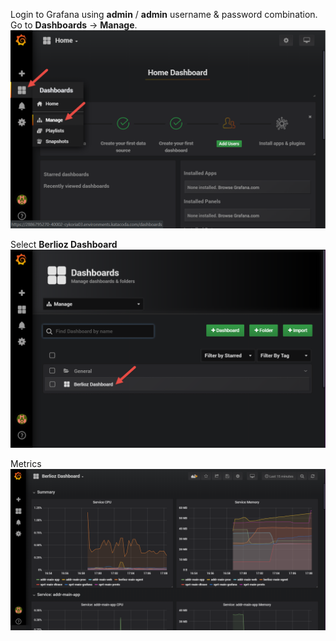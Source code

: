 Login to Grafana using **admin** / **admin** username & password combination. Go to **Dashboards** -> **Manage**.
![GCP Grafana Screenshot](assets/grafana-1.png)

Select **Berlioz Dashboard**
![GCP Grafana Screenshot](assets/grafana-2.png)

Metrics
![GCP Grafana Screenshot](assets/grafana-3.png)
